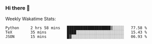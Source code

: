 ### Hi there 👋

<!--
**ericxiaseattle/ericxiaseattle** is a ✨ _special_ ✨ repository because its `README.md` (this file) appears on your GitHub profile.

Here are some ideas to get you started:

- 🔭 I’m currently working on ...
- 🌱 I’m currently learning ...
- 👯 I’m looking to collaborate on ...
- 🤔 I’m looking for help with ...
- 💬 Ask me about ...
- 📫 How to reach me: ...
- 😄 Pronouns: ...
- ⚡ Fun fact: ...
-->

Weekly Wakatime Stats:
<!--START_SECTION:waka-->
```text
Python     2 hrs 58 mins   ███████████████████▒░░░░░   77.58 % 
TeX        35 mins         ████░░░░░░░░░░░░░░░░░░░░░   15.43 % 
JSON       15 mins         █▓░░░░░░░░░░░░░░░░░░░░░░░   06.93 % 
```
<!--END_SECTION:waka-->
